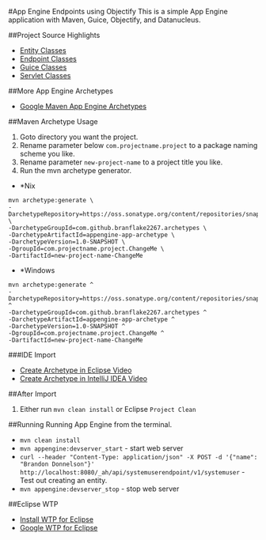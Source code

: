 #App Engine Endpoints using Objectify
This is a simple App Engine application with Maven, Guice, Objectify, and Datanucleus.

##Project Source Highlights

* [Entity Classes](src/main/java/org/gonevertical/server/entities)
* [Endpoint Classes](src/main/java/org/gonevertical/server/endpoints)
* [Guice Classes](src/main/java/org/gonevertical/server/guice)
* [Servlet Classes](src/main/java/org/gonevertical/server/servlets)

##More App Engine Archetypes

 * [Google Maven App Engine Archetypes](https://cloud.google.com/appengine/docs/java/tools/maven#maven_app_engine_archetypes)

##Maven Archetype Usage

1. Goto directory you want the project.
2. Rename parameter below `com.projectname.project` to a package naming scheme you like.
3. Rename parameter `new-project-name` to a project title you like.
4. Run the mvn archetype generator.

* *Nix

```
mvn archetype:generate \
-DarchetypeRepository=https://oss.sonatype.org/content/repositories/snapshots \
-DarchetypeGroupId=com.github.branflake2267.archetypes \
-DarchetypeArtifactId=appengine-app-archetype \
-DarchetypeVersion=1.0-SNAPSHOT \
-DgroupId=com.projectname.project.ChangeMe \
-DartifactId=new-project-name-ChangeMe
```

* *Windows
```
mvn archetype:generate ^
-DarchetypeRepository=https://oss.sonatype.org/content/repositories/snapshots ^
-DarchetypeGroupId=com.github.branflake2267.archetypes ^
-DarchetypeArtifactId=appengine-app-archetype ^
-DarchetypeVersion=1.0-SNAPSHOT ^
-DgroupId=com.projectname.project.ChangeMe ^
-DartifactId=new-project-name-ChangeMe
```

###IDE Import

* [Create Archetype in Eclipse Video](https://www.youtube.com/watch?v=5QPOAXLGB2Y&list=PLBbgqtDgdc_RBdHY5TpQRRvjo1_1BTVkh&index=1)
* [Create Archetype in IntelliJ IDEA Video](https://www.youtube.com/watch?v=XD9anp_p4mc&list=PLBbgqtDgdc_RBdHY5TpQRRvjo1_1BTVkh&index=2)


##After Import
1. Either run `mvn clean install` or Eclipse `Project Clean`


##Running
Running App Engine from the terminal. 

* `mvn clean install`
* `mvn appengine:devserver_start` - start web server
* `curl --header "Content-Type: application/json" -X POST -d '{"name": "Brandon Donnelson"}' http://localhost:8080/_ah/api/systemuserendpoint/v1/systemuser` - Test out creating an entity. 
* `mvn appengine:devserver_stop` - stop web server

##Eclipse WTP

* [Install WTP for Eclipse](http://wiki.eclipse.org/WTP_FAQ#How_do_I_install_WTP.3F)
* [Google WTP for Eclipse](https://cloud.google.com/appengine/docs/java/webtoolsplatform)
